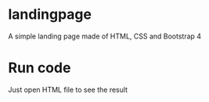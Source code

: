 # landingpage
A simple landing page made of HTML, CSS and Bootstrap 4

# Run code
Just open HTML file to see the result
